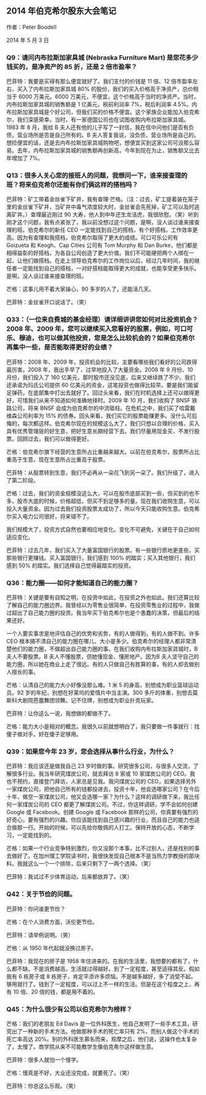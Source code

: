 ## 2014 年伯克希尔股东大会笔记

作者：Peter Boodell

2014 年 5 月 3 日

### Q9：请问内布拉斯加家具城 (Nebraska Furniture Mart) 是您花多少钱买的，是净资产的 85 折，还是 2 倍市盈率？

巴菲特：我要是买得有那么便宜就好了。我们支付的价钱是 11 倍、12 倍市盈率左右，买入了内布拉斯加家具城 80% 的股份，我们的买入价格高于净资产，总价相当于 6000 万美元。6000 万美元，不便宜，这个价格高于当时的净资产。当时，内布拉斯加家具城的销售额是 1 亿美元，税前利润率 7%，税后利润率 4.5%。内布拉斯加家具城是个好公司，但我们买的价格不便宜。这个家族企业能加入伯克希尔，我们深感荣幸。当时，有一家德国公司也在试图收购内布拉斯加家具城。1983 年 8 月，我给 B 夫人还有他的儿子写了一封信，我在信中问他们是否有负债，营业场所是否是自己所有的。B 夫人答复我说，没负债，营业场所是自己的。想捡便宜的话，还是去内布拉斯加家具城购物吧，想便宜买到这家公司可没那么容易。去年，内布拉斯加家具城的销售额再创新高，今年到现在为止，销售额又比去年增加了 7%。

### Q13：很多人关心您的接班人的问题，我想问一下，谁来接查理的班？将来伯克希尔还能有你们俩这样的搭档吗？

巴菲特：矿工带着金丝雀下矿井，我有查理·芒格。（注：过去，矿工提着装在笼子里的金丝雀下矿井，当矿井中毒气浓度较大时，金丝雀会先死掉，矿工可以及时逃离矿井。）查理最近刚过 90 大寿，他人到中年还生龙活虎，我很欣慰。（笑）听到刚才这个问题，我有点紧张了，我以前没想过这个问题，是啊，没人谈过谁来接查理的班。伯克希尔的新任 CEO 一定能找到自己的搭档，有个好搭档，工作效率更高。因为有查理和我搭档，伯克希尔取得了更大的成绩。可口可乐公司有 Goizueta 和 Keogh、Cap Cities 公司有 Tom Murphy 和 Dan Burke，他们都是相得益彰的好搭档，为各自公司创造了更大价值。我们不可能硬把两个人绑在一起，让他们做搭档。在走上领导伯克希尔的工作岗位以后，经过几年时间，我的继任者一定能找到自己的搭档，一对好搭档能取得更大的成就，也能享受更多快乐。是啊，没人谈过谁来接查理的班。

芒格：这事儿用不着大家操心，90 多岁的人了，还能活几天。

巴菲特：金丝雀开口说话了。（笑）

### Q33：（一位来自费城的基金经理）请详细讲讲您如何对比投资机会？2008 年、2009 年，您可以继续买入您看好的股票，例如，可口可乐、穆迪，也可以做其他投资，您是怎么比较机会的？如果伯克希尔再集中一些，是否能取得更好的业绩？

巴菲特：2008 年、2009 年，投资机会的比较，主要看哪些我们看好的公司跌得最厉害。2008 年，我出手早了，过早地投入了大量资金。2008 年 9 月份、10 月份，我们投入了 160 亿美元，那时股市还没见底，后来又继续跌了不少。我们还承诺为玛氏公司提供 60 亿美元的资金，这笔投资也做得比较早。要是我们能留足弹药，在底部集中打出去就好了。回过头来看，我们在时机选择上还可以做得更好，可惜我们从来不知道如何准确地择时。2009 年 10 月，我们收购了 BNSF 铁路公司，将来 BNSF 会成为伯克希尔的中流砥柱。在危机之中，我们买了哈雷戴维森公司利率为 15% 的债券。回头来看，我们买它的股票能赚更多。没什么可后悔的，每次都这样。伯克希尔现在的规模这么大了，我们只想以合理的价格，买入具有优秀管理层的好生意，把好生意长期经营下去。我们尽量用现金买，不发行股票。回顾过去，我们可以做得更好。

芒格：伯克希尔旗下经营的生意所占比重越来越大。以前在伯克希尔，股票所占比重高于生意，现在生意所占比重高于股票。

巴菲特：从股票转到生意，我们不必再从一朵花飞到另一朵了。我们升级了，进入了第二阶段。

芒格：过去，我们的资金规模没这么大，可以在股市底部买到一些，但买到的也不多，股市大底的时候，价格超低，但买不到足够多的量。现在我们收购生意，可以投入大量资金。因为过去我们投资股票太成功了，所以今天只能收购生意。伯克希尔买入电力公司很好，将来错不了。

我们规模大了，投资方式自然也要相应地变化。变化不可避免，关键在于自己如何适应变化。

巴菲特：过去几年，我们买入了大量富国银行的股票。有一些银行质地更差些，买那些银行更赚钱。买入富国银行，我们感到 100% 的踏实；买入其他银行，我们感到 50% 的踏实。我们选择自己觉得最踏实的投资。

### Q36：能力圈——如何才能知道自己的能力圈？

巴菲特：关键是要有自知之明，在投资中如此，在投资之外也如此。我们还算比较了解自己的能力圈边界。我曾经以为零售业很简单，在投资零售业的过程中，我做过超出了自己能力圈的投资。我当年买下伯克希尔也是个愚蠢的决策，但最后的结果还好。

一个人要实事求是地评估自己的优势和劣势，有的人做得到，有的人做不到。许多 CEO 根本搞不清自己的能力圈在哪儿、大小是多少。伯克希尔的经理人都非常清楚他们的能力圈，不做超出自己能力圈的事。在我们收购内布拉斯加家具城时，B 夫人不要股票。B 夫人不懂股票，但她懂现金、懂房地产。因为B 夫人坚守自己的能力圈，所以她在商业上走了很远。有的人只做自己有胜算的事，有的人却去做别人擅长的事。

芒格：认清自己的能力大小好像没那么难。1 米 5 的身高，别想成为职业篮球运动员。92 岁的年纪，别想在好莱坞的爱情片中当主演。300 多斤的体重，别想去莫斯科大剧院芭蕾舞团领舞。记不住牌，别想成为职业扑克玩家。

巴菲特：让你这么一说，我想做的都做不了。

芒格：能力大小是相对的概念。我很久以前就想明白了，我只要做一件事就行：找傻子做对手。好在傻子足够用。

### Q39：如果您今年 23 岁，您会选择从事什么行业，为什么？

巴菲特：我应该还是做我自己 23 岁时做的事。研究很多公司，与很多人交流，了解很多行业。我当年研究煤炭公司，就去拜访 8 家或 10 家煤炭公司的 CEO。我也不预约，直接登门拜访，人家总是见我。我问煤炭公司的 CEO，如果选择另外一家煤炭公司，把他自己所有的钱都投进去，投资十年，他会选哪家公司？在今后十年，做空一家煤炭公司，他又会选哪一家？为什么？这样的调研做下来，我比任何一家煤炭公司的 CEO 都更了解煤炭公司。不过，你这样调研，学不会如何创建 Google 或 Facebook。创建 Google 或 Facebook 那样的公司，你真要有强烈的好奇心，要有强烈的兴趣。你应该能找到自己感兴趣的行业，而且自己的能力也适合做那一行。开始的时候，可以先给你敬佩的人打工。保持开放的心态，不断学习，一定能找到的。

芒格：如果一个行业竞争特别激烈，你又没那个本事，比不过别人，还是找别的事去做好了。在加州理工学院读书时，我很快发现自己根本不是当热力学教授的那块料。我就这么一个一个排除，后来只剩下了一两个选择。（笑）

巴菲特：我试过不少体育运动，后来都放弃了。（笑）

### Q42：关于节俭的问题。

巴菲特：你问谁更节俭？

芒格：在个人消费方面，沃伦更节俭。

巴菲特：请举例说明。（笑）

芒格：从 1950 年代起就没换过房子。

巴菲特：我现在的房子是 1958 年住进来的。在我的生活里，我想要的都有了，什么都不缺。不是消费越高，生活就过得越好。到了一定程度，甚至适得其反。假如我有 6 栋房子或 8 栋房子，肯定平添许多烦恼。不是越多越好，多了消受不起。够用就行了。钱到了一定程度，可以过上不一样的生活。但是在这个程度之上，再有 10 倍、20 倍的钱，都是用不着的。

### Q45：为什么很少有公司以伯克希尔为榜样？

芒格：我们的老朋友 Ed Davis 是一位外科医生，他自己发明了一些手术工具，研究出了一种新的手术方法。他做那种手术的死亡率只有 2%，而别人做这个手术的死亡率高达 20%。别的外科医生慕名而来，观摩之后，他们说，这操作也太复杂了，太慢了。商学院从来不可能教学生像伯克希尔这样做生意。

巴菲特：很多人就怕一个慢字。

芒格：慢真是不好，大业还没完成，就要死了。（笑）

巴菲特：你总这么乐观。（笑）

